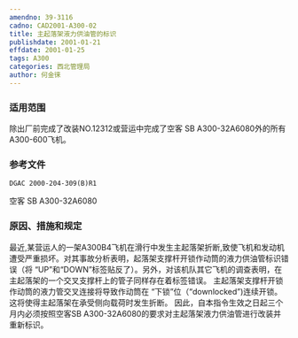 ```yaml
---
amendno: 39-3116
cadno: CAD2001-A300-02
title: 主起落架液力供油管的标识
publishdate: 2001-01-21
effdate: 2001-01-25
tags: A300
categories: 西北管理局
author: 何金徕
---
```


### 适用范围 
除出厂前完成了改装NO.12312或营运中完成了空客 SB A300-32A6080外的所有A300-600飞机。

<!--more-->
### 参考文件
    DGAC 2000-204-309(B)R1 
空客 SB A300-32A6080 

### 原因、措施和规定 
最近,某营运人的一架A300B4飞机在滑行中发生主起落架折断,致使飞机和发动机遭受严重损坏。对其事故分析表明，起落架支撑杆开锁作动筒的液力供油管标识错误（将 “UP”和“DOWN”标签贴反了）。另外，对该机队其它飞机的调查表明，在主起落架的一个交叉支撑杆上的管子同样存在着标签错误。 
    主起落架支撑杆开锁作动筒的液力管交叉连接将导致作动筒在 “下锁”位（“downlocked”)连续开锁。这将使得主起落架在承受侧向载荷时发生折断。 
    因此，自本指令生效之日起三个月内必须按照空客SB A300-32A6080的要求对主起落架液力供油管进行改装并重新标识。 
    
